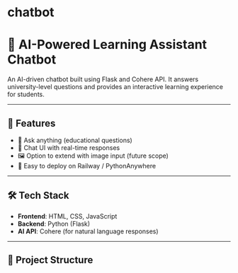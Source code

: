 # chatbot
# 🤖 AI-Powered Learning Assistant Chatbot

An AI-driven chatbot built using Flask and Cohere API. It answers university-level questions and provides an interactive learning experience for students.

---

## 📸 Features

- 🧠 Ask anything (educational questions)
- 💬 Chat UI with real-time responses
- 🖼️ Option to extend with image input (future scope)
- 🚀 Easy to deploy on Railway / PythonAnywhere

---

## 🛠 Tech Stack

- **Frontend**: HTML, CSS, JavaScript
- **Backend**: Python (Flask)
- **AI API**: Cohere (for natural language responses)

---

## 📂 Project Structure

